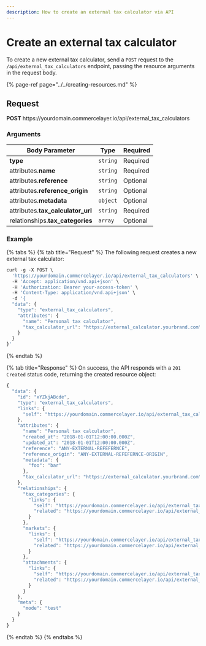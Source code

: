 ```yaml
---
description: How to create an external tax calculator via API
---
```


# Create an external tax calculator

To create a new external tax calculator, send a `POST` request to the `/api/external_tax_calculators` endpoint, passing the resource arguments in the request body.

{% page-ref page="../../creating-resources.md" %}

## Request

**POST** https://<i></i>yourdomain.commercelayer.io/api/external_tax_calculators

### Arguments

| Body Parameter | Type     | Required |
| -------------- | -------- | -------- |
| **type**       | `string` | Required |
| attributes.**name** | `string` | Required |
| attributes.**reference** | `string` | Optional |
| attributes.**reference_origin** | `string` | Optional |
| attributes.**metadata** | `object` | Optional |
| attributes.**tax_calculator_url** | `string` | Required |
| relationships.**tax_categories** | `array` | Optional |

### Example

{% tabs %}
{% tab title="Request" %}
The following request creates a new external tax calculator:

```javascript
curl -g -X POST \
  'https://yourdomain.commercelayer.io/api/external_tax_calculators' \
  -H 'Accept: application/vnd.api+json' \
  -H 'Authorization: Bearer your-access-token' \
  -H 'Content-Type: application/vnd.api+json' \
  -d '{
  "data": {
    "type": "external_tax_calculators",
    "attributes": {
      "name": "Personal tax calculator",
      "tax_calculator_url": "https://external_calculator.yourbrand.com"
    }
  }
}'
```
{% endtab %}

{% tab title="Response" %}
On success, the API responds with a `201 Created` status code, returning the created resource object:

```javascript
{
  "data": {
    "id": "xYZkjABcde",
    "type": "external_tax_calculators",
    "links": {
      "self": "https://yourdomain.commercelayer.io/api/external_tax_calculators/xYZkjABcde"
    },
    "attributes": {
      "name": "Personal tax calculator",
      "created_at": "2018-01-01T12:00:00.000Z",
      "updated_at": "2018-01-01T12:00:00.000Z",
      "reference": "ANY-EXTERNAL-REFEFERNCE",
      "reference_origin": "ANY-EXTERNAL-REFEFERNCE-ORIGIN",
      "metadata": {
        "foo": "bar"
      },
      "tax_calculator_url": "https://external_calculator.yourbrand.com"
    },
    "relationships": {
      "tax_categories": {
        "links": {
          "self": "https://yourdomain.commercelayer.io/api/external_tax_calculators/xYZkjABcde/relationships/tax_categories",
          "related": "https://yourdomain.commercelayer.io/api/external_tax_calculators/xYZkjABcde/tax_categories"
        }
      },
      "markets": {
        "links": {
          "self": "https://yourdomain.commercelayer.io/api/external_tax_calculators/xYZkjABcde/relationships/markets",
          "related": "https://yourdomain.commercelayer.io/api/external_tax_calculators/xYZkjABcde/markets"
        }
      },
      "attachments": {
        "links": {
          "self": "https://yourdomain.commercelayer.io/api/external_tax_calculators/xYZkjABcde/relationships/attachments",
          "related": "https://yourdomain.commercelayer.io/api/external_tax_calculators/xYZkjABcde/attachments"
        }
      }
    },
    "meta": {
      "mode": "test"
    }
  }
}
```
{% endtab %}
{% endtabs %}

